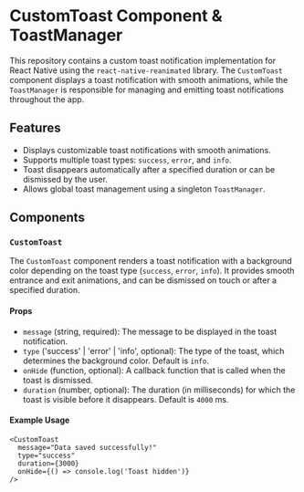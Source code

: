 # CustomToast Component & ToastManager

This repository contains a custom toast notification implementation for React Native using the `react-native-reanimated` library. The `CustomToast` component displays a toast notification with smooth animations, while the `ToastManager` is responsible for managing and emitting toast notifications throughout the app.

## Features

- Displays customizable toast notifications with smooth animations.
- Supports multiple toast types: `success`, `error`, and `info`.
- Toast disappears automatically after a specified duration or can be dismissed by the user.
- Allows global toast management using a singleton `ToastManager`.

## Components

### `CustomToast`

The `CustomToast` component renders a toast notification with a background color depending on the toast type (`success`, `error`, `info`). It provides smooth entrance and exit animations, and can be dismissed on touch or after a specified duration.

#### Props

- `message` (string, required): The message to be displayed in the toast notification.
- `type` ('success' | 'error' | 'info', optional): The type of the toast, which determines the background color. Default is `info`.
- `onHide` (function, optional): A callback function that is called when the toast is dismissed.
- `duration` (number, optional): The duration (in milliseconds) for which the toast is visible before it disappears. Default is `4000` ms.

#### Example Usage

```tsx
<CustomToast
  message="Data saved successfully!"
  type="success"
  duration={3000}
  onHide={() => console.log('Toast hidden')}
/>
```
